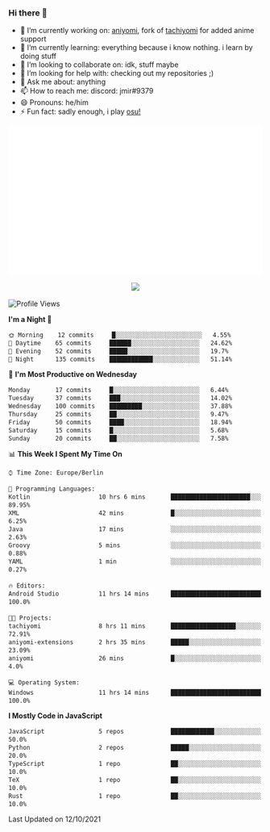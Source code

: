 ### Hi there 👋



<!--
**jmir1/jmir1** is a ✨ _special_ ✨ repository because its `README.md` (this file) appears on your GitHub profile.

Here are some ideas to get you started:
-->
- 🔭 I’m currently working on: [aniyomi](https://github.com/jmir1/aniyomi), fork of [tachiyomi](https://github.com/tachiyomiorg/tachiyomi) for added anime support
- 🌱 I’m currently learning: everything because i know nothing. i learn by doing stuff
- 👯 I’m looking to collaborate on: idk, stuff maybe
- 🤔 I’m looking for help with: checking out my repositories ;)
- 💬 Ask me about: anything
- 📫 How to reach me: discord: jmir#9379
- 😄 Pronouns: he/him
- ⚡ Fun fact: sadly enough, i play [osu!](https://osu.ppy.sh/users/18018426)  
<div>
	<p align="center">
		<a href="https://github.com/jmir1?tab=repositories" target="_blank" rel="noopener"><img src="https://github.com/jmir1/github-stats/blob/master/generated/overview.svg"></a>
	</p>
	<p align="center">
		<a href="https://github.com/search?o=desc&q=author%3Ajmir1&s=committer-date&type=Commits" target="_blank" rel="noopener"><img src="https://github-readme-streak-stats.herokuapp.com/?user=jmir1"></a>
	</p>
</div>

<!--START_SECTION:waka-->
![Profile Views](http://img.shields.io/badge/Profile%20Views-2-blue)

**I'm a Night 🦉** 

```text
🌞 Morning    12 commits     █░░░░░░░░░░░░░░░░░░░░░░░░   4.55% 
🌆 Daytime    65 commits     ██████░░░░░░░░░░░░░░░░░░░   24.62% 
🌃 Evening    52 commits     █████░░░░░░░░░░░░░░░░░░░░   19.7% 
🌙 Night      135 commits    ████████████░░░░░░░░░░░░░   51.14%

```
📅 **I'm Most Productive on Wednesday** 

```text
Monday       17 commits     █░░░░░░░░░░░░░░░░░░░░░░░░   6.44% 
Tuesday      37 commits     ███░░░░░░░░░░░░░░░░░░░░░░   14.02% 
Wednesday    100 commits    █████████░░░░░░░░░░░░░░░░   37.88% 
Thursday     25 commits     ██░░░░░░░░░░░░░░░░░░░░░░░   9.47% 
Friday       50 commits     ████░░░░░░░░░░░░░░░░░░░░░   18.94% 
Saturday     15 commits     █░░░░░░░░░░░░░░░░░░░░░░░░   5.68% 
Sunday       20 commits     ██░░░░░░░░░░░░░░░░░░░░░░░   7.58%

```


📊 **This Week I Spent My Time On** 

```text
⌚︎ Time Zone: Europe/Berlin

💬 Programming Languages: 
Kotlin                   10 hrs 6 mins       ██████████████████████░░░   89.95% 
XML                      42 mins             █░░░░░░░░░░░░░░░░░░░░░░░░   6.25% 
Java                     17 mins             ░░░░░░░░░░░░░░░░░░░░░░░░░   2.63% 
Groovy                   5 mins              ░░░░░░░░░░░░░░░░░░░░░░░░░   0.88% 
YAML                     1 min               ░░░░░░░░░░░░░░░░░░░░░░░░░   0.27%

🔥 Editors: 
Android Studio           11 hrs 14 mins      █████████████████████████   100.0%

🐱‍💻 Projects: 
tachiyomi                8 hrs 11 mins       ██████████████████░░░░░░░   72.91% 
aniyomi-extensions       2 hrs 35 mins       █████░░░░░░░░░░░░░░░░░░░░   23.09% 
aniyomi                  26 mins             █░░░░░░░░░░░░░░░░░░░░░░░░   4.0%

💻 Operating System: 
Windows                  11 hrs 14 mins      █████████████████████████   100.0%

```

**I Mostly Code in JavaScript** 

```text
JavaScript               5 repos             ████████████░░░░░░░░░░░░░   50.0% 
Python                   2 repos             █████░░░░░░░░░░░░░░░░░░░░   20.0% 
TypeScript               1 repo              ██░░░░░░░░░░░░░░░░░░░░░░░   10.0% 
TeX                      1 repo              ██░░░░░░░░░░░░░░░░░░░░░░░   10.0% 
Rust                     1 repo              ██░░░░░░░░░░░░░░░░░░░░░░░   10.0%

```



 Last Updated on 12/10/2021
<!--END_SECTION:waka-->
